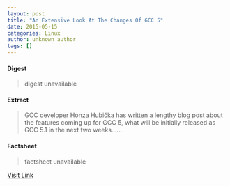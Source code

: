 ```yaml
---
layout: post
title: "An Extensive Look At The Changes Of GCC 5"
date: 2015-05-15
categories: Linux
author: unknown author
tags: []
---
```



#### Digest
>digest unavailable

#### Extract
>GCC developer Honza Hubička has written a lengthy blog post about the features coming up for GCC 5, what will be initially released as GCC 5.1 in the next two weeks......

#### Factsheet
>factsheet unavailable

[Visit Link](http://www.phoronix.com/scan.php?page=news_item&px=GCC-5-Changes-Extensive)


